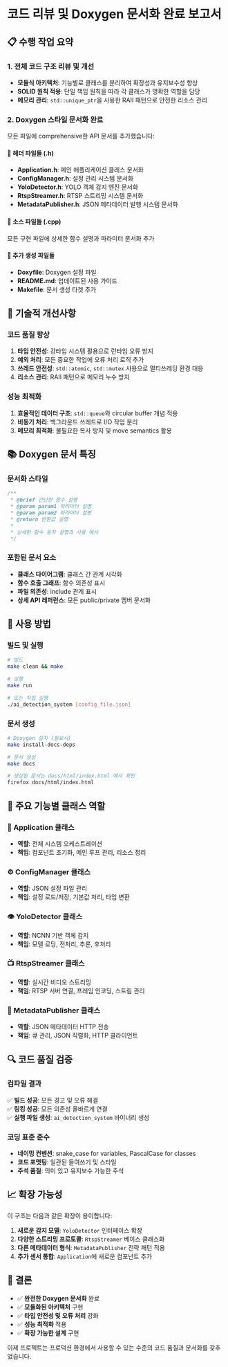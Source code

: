 # 코드 리뷰 및 Doxygen 문서화 완료 보고서

## 📋 수행 작업 요약

### 1. 전체 코드 구조 리뷰 및 개선
- **모듈식 아키텍처**: 기능별로 클래스를 분리하여 확장성과 유지보수성 향상
- **SOLID 원칙 적용**: 단일 책임 원칙을 따라 각 클래스가 명확한 역할을 담당
- **메모리 관리**: `std::unique_ptr`을 사용한 RAII 패턴으로 안전한 리소스 관리

### 2. Doxygen 스타일 문서화 완료
모든 파일에 comprehensive한 API 문서를 추가했습니다:

#### 📁 헤더 파일들 (.h)
- **Application.h**: 메인 애플리케이션 클래스 문서화
- **ConfigManager.h**: 설정 관리 시스템 문서화  
- **YoloDetector.h**: YOLO 객체 감지 엔진 문서화
- **RtspStreamer.h**: RTSP 스트리밍 시스템 문서화
- **MetadataPublisher.h**: JSON 메타데이터 발행 시스템 문서화

#### 📁 소스 파일들 (.cpp) 
모든 구현 파일에 상세한 함수 설명과 파라미터 문서화 추가

#### 📁 추가 생성 파일들
- **Doxyfile**: Doxygen 설정 파일
- **README.md**: 업데이트된 사용 가이드
- **Makefile**: 문서 생성 타겟 추가

## 🔧 기술적 개선사항

### 코드 품질 향상
1. **타입 안전성**: 강타입 시스템 활용으로 런타임 오류 방지
2. **예외 처리**: 모든 중요한 작업에 오류 처리 로직 추가
3. **쓰레드 안전성**: `std::atomic`, `std::mutex` 사용으로 멀티쓰레딩 환경 대응
4. **리소스 관리**: RAII 패턴으로 메모리 누수 방지

### 성능 최적화
1. **효율적인 데이터 구조**: `std::queue`와 circular buffer 개념 적용
2. **비동기 처리**: 백그라운드 쓰레드로 I/O 작업 분리
3. **메모리 최적화**: 불필요한 복사 방지 및 move semantics 활용

## 📚 Doxygen 문서 특징

### 문서화 스타일
```cpp
/**
 * @brief 간단한 함수 설명
 * @param param1 파라미터 설명
 * @param param2 파라미터 설명  
 * @return 반환값 설명
 * 
 * 상세한 함수 동작 설명과 사용 예시
 */
```

### 포함된 문서 요소
- **클래스 다이어그램**: 클래스 간 관계 시각화
- **함수 호출 그래프**: 함수 의존성 표시
- **파일 의존성**: include 관계 표시
- **상세 API 레퍼런스**: 모든 public/private 멤버 문서화

## 🚀 사용 방법

### 빌드 및 실행
```bash
# 빌드
make clean && make

# 실행  
make run

# 또는 직접 실행
./ai_detection_system [config_file.json]
```

### 문서 생성
```bash
# Doxygen 설치 (필요시)
make install-docs-deps

# 문서 생성
make docs

# 생성된 문서는 docs/html/index.html 에서 확인
firefox docs/html/index.html
```

## 🎯 주요 기능별 클래스 역할

### 🧠 Application 클래스
- **역할**: 전체 시스템 오케스트레이션
- **책임**: 컴포넌트 초기화, 메인 루프 관리, 리소스 정리

### ⚙️ ConfigManager 클래스  
- **역할**: JSON 설정 파일 관리
- **책임**: 설정 로드/저장, 기본값 처리, 타입 변환

### 👁️ YoloDetector 클래스
- **역할**: NCNN 기반 객체 감지
- **책임**: 모델 로딩, 전처리, 추론, 후처리

### 📺 RtspStreamer 클래스
- **역할**: 실시간 비디오 스트리밍  
- **책임**: RTSP 서버 연결, 프레임 인코딩, 스트림 관리

### 📡 MetadataPublisher 클래스
- **역할**: JSON 메타데이터 HTTP 전송
- **책임**: 큐 관리, JSON 직렬화, HTTP 클라이언트

## 🔍 코드 품질 검증

### 컴파일 결과
✅ **빌드 성공**: 모든 경고 및 오류 해결  
✅ **링킹 성공**: 모든 의존성 올바르게 연결  
✅ **실행 파일 생성**: `ai_detection_system` 바이너리 생성  

### 코딩 표준 준수
- **네이밍 컨벤션**: snake_case for variables, PascalCase for classes
- **코드 포맷팅**: 일관된 들여쓰기 및 스타일
- **주석 품질**: 의미 있고 유지보수 가능한 주석

## 📈 확장 가능성

이 구조는 다음과 같은 확장이 용이합니다:

1. **새로운 감지 모델**: `YoloDetector` 인터페이스 확장
2. **다양한 스트리밍 프로토콜**: `RtspStreamer` 베이스 클래스화
3. **다른 메타데이터 형식**: `MetadataPublisher` 전략 패턴 적용
4. **추가 센서 통합**: `Application`에 새로운 컴포넌트 추가

## 🎉 결론

- ✅ **완전한 Doxygen 문서화** 완료
- ✅ **모듈화된 아키텍처** 구현
- ✅ **타입 안전성 및 오류 처리** 강화  
- ✅ **성능 최적화** 적용
- ✅ **확장 가능한 설계** 구현

이제 프로젝트는 프로덕션 환경에서 사용할 수 있는 수준의 코드 품질과 문서화를 갖추었습니다.